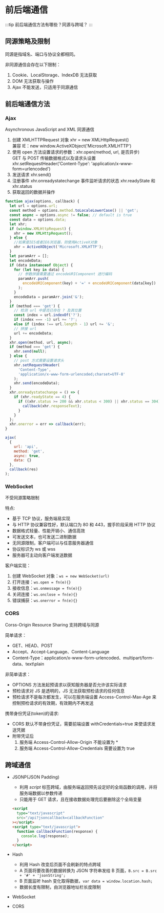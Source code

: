 # 前后端通信

:::tip
前后端通信方法有哪些？同源与跨域？
:::

## 同源策略及限制

同源是指域名、端口与协议全都相同。

非同源通信会存在以下限制：

1. Cookie、LocalStorage、IndexDB 无法获取
2. DOM 无法获取与操作
3. Ajax 不能发送，只适用于同源通信

## 前后端通信方法

### Ajax

Asynchronous JavaScript and XML 同源通信

1. 创建 XMLHTTPRequest 对象 xhr = new XMLHttpRequest()<br>
   兼容 IE：new window.ActiveXObject('Microsoft.XMLHTTP')
2. 使用 open 方法设置请求的参数：xhr.open(method, url, 是否异步)<br>
   GET 与 POST 传输数据格式以及请求头设置<br>
   xhr.setRequestHeader('Content-Type': 'application/x-www-form=urlencoded')
3. 发送请求 xhr.send()
4. 注册事件 xhr.onreadystatechange 事件监听请求的状态 xhr.readyState 和 xhr.status
5. 获取返回的数据并操作

```js
function ajax(options, callback) {
  let url = options.url;
  const method = options.method.toLocaleLowerCase() || 'get';
  const async = options.async != false; // default is true
  const data = options.data;
  let xhr;
  if (window.XMLHttpRequest) {
    xhr = new XMLHttpRequest();
  } else {
    //如果是IE5或者IE6浏览器，则使用ActiveX对象
    xhr = ActiveXObject('Microsoft.XMLHTTP');
  }
  let paramArr = [];
  let encodeData;
  if (data instanceof Object) {
    for (let key in data) {
      // 参数拼接需要通过 encodeURIComponent 进行编码
      paramArr.push(
        encodeURIComponent(key) + '=' + encodeURIComponent(data[key])
      );
    }
    encodeData = paramArr.join('&');
  }
  if (method === 'get') {
    // 检测 url 中是否已存在 ? 及其位置
    const index = url.indexOf('?');
    if (index === -1) url += '?';
    else if (index !== url.length - 1) url += '&';
    // 拼接 url
    url += encodeData;
  }
  xhr.open(method, url, async);
  if (method === 'get') {
    xhr.send(null);
  } else {
    // post 方式需要设置请求头
    xhr.setRequestHeader(
      'Content-Type',
      'application/x-www-form-urlencoded;charset=UTF-8'
    );
    xhr.send(encodeData);
  }
  xhr.onreadystatechange = () => {
    if (xhr.readyState == 4) {
      if ((xhr.status >= 200 && xhr.status < 300) || xhr.status == 304) {
        callback(xhr.responseText);
      }
    }
  };
  xhr.onerror = err => callback(err);
}

ajax(
  {
    url: 'api',
    method: 'get',
    async: true,
    data: {}
  },
  callback(res)
);
```

### WebSocket

不受同源策略限制

特点:

- 基于 TCP 协议，服务端易实现
- 与 HTTP 协议兼容性好，默认端口为 80 和 443，握手阶段采用 HTTP 协议
- 数据格式轻量、性能开销小、通信高效
- 可发送文本，也可发送二进制数据
- 无同源限制，客户端可以与任意服务器通信
- 协议标识为 ws 或 wss
- 服务器可主动向客户端发送数据

客户端实现：

1. 创建 WebSocket 对象：`ws = new WebSocket(url)`
2. 打开连接：`ws.open = fn(e){}`
3. 接收信息：`ws.onmessage = fn(e){}`
4. 关闭连接：`ws.onclose = fn(e){}`
5. 错误捕获：`ws.onerror = fn(e){}`

### CORS

Corss-Origin Resource Sharing 支持跨域与同源

简单请求：

- GET、HEAD、POST
- Accept、Accept-Language、Content-Language
- Content-Type：application/x-www-form-urlencoded、multipart/form-data、text\plain

非简单请求：

- OPTIONS 方法发起预请求以获知服务器是否允许该实际请求
- 预检请求对 JS 是透明的，JS 无法获取预检请求的任何信息
- 预检请求不是每次都发生，可以在服务端设置 Access-Control-Max-Age 来控制预检请求的有效期，有效期内不再发送

携带身份凭证(token)的请求:

- CORS 默认不带身份凭证，需要前端设置 withCredentials=true 来使请求发送凭据
- 附带凭证后
  1. 服务端 Access-Control-Allow-Origin 不能设置为 \*
  2. 服务端 Access-Control-Allow-Credentials 需要设置为 true

## 跨域通信

- JSONP(JSON Padding)

  - 利用 _script_ 标签跨域，由服务端返回预先设定好的全局函数的调用，并将服务端数据以参数传递
  - 只能用于 GET 请求，且在接收数据处理完后要删除这个全局变量

  ```html
  <script
    type="text/javascript"
    src="/api?jsoncallback=callbackFunction"
  ></script>
  <script type="text/javascript">
    function callbackFunction(response) {
      console.log(response);
    }
  </script>
  ```

- Hash

  - 利用 Hash 改变后页面不会刷新的特点跨域
  - A 页面将要改善的数据转换为 JSON 字符串发给 B 页面，`B.src = B.src + '#' + 'jsonString';`
  - B 页面监听 hash 变化取得数据，`var data = window.location.hash;`
  - 数据长度有限制，由浏览器地址栏长度限制

- WebSocket
- CORS

